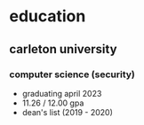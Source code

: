 # education

## carleton university
### computer science (security)

- graduating april 2023
- 11.26 / 12.00 gpa
- dean's list (2019 - 2020)